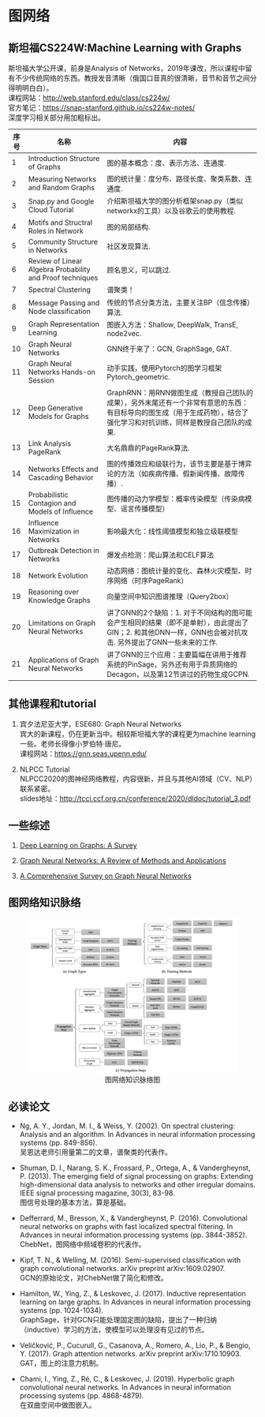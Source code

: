 图网络
======

斯坦福CS224W:Machine Learning with Graphs
-----------------------------------------

斯坦福大学公开课，前身是Analysis of
Networks，2019年课改，所以课程中留有不少传统网络的东西。教授发音清晰（俄国口音真的很清晰，音节和音节之间分得明明白白）。\
课程网站：<http://web.stanford.edu/class/cs224w/>\
官方笔记：<https://snap-stanford.github.io/cs224w-notes/>\
深度学习相关部分用加粗标出。

| 序号  | 名称                                                      | 内容                                 |   
|------|-----------------------------------------------------------|-------------------------------------|
| 1    | Introduction Structure of Graphs                          | 图的基本概念：度、表示方法、连通度.  |   
| 2    | Measuring Networks and Random Graphs                      | 图的统计量：度分布、路径长度、聚类系数、连通度.        |   |   |
| 3    | Snap.py and Google Cloud Tutorial                         | 介绍斯坦福大学的图分析框架snap.py（类似networkx的工具）以及谷歌云的使用教程.      |
| 4    | Motifs and Structral Roles in Network                     | 图的局部结构.      |
| 5    | Community Structure in Networks                           | 社区发现算法.    |
| 6    | Review of Linear Algebra Probability and Proof techniques | 顾名思义，可以跳过.       |
| 7    | Spectral Clustering                                       | 谱聚类！                               |
| 8    | Message Passing and Node classification                   | 传统的节点分类方法，主要关注BP（信念传播）算法.   |
| 9    | Graph Representation Learning                             | 图嵌入方法：Shallow, DeepWalk, TransE, node2vec.          |
| 10   | Graph Neural Networks                                     | GNN终于来了：GCN, GraphSage, GAT.    |
| 11   | Graph Neural Networks Hands-on Session                    | 动手实践，使用Pytorch的图学习框架Pytorch_geometric.  |
| 12   | Deep Generative Models for Graphs                         | GraphRNN：用RNN做图生成（教授自己团队的成果），另外末尾还有一个非常有意思的东西：有目标导向的图生成（用于生成药物），结合了强化学习和对抗训练，同样是教授自己团队的成果. |   |   |
| 13   | Link Analysis PageRank                                    | 大名鼎鼎的PageRank算法.        |
| 14   | Networks Effects and Cascading Behavior                   | 图的传播效应和级联行为，该节主要是基于博弈论的方法（如疾病传播、假新闻传播、故障传播）.  |   |   |
| 15   | Probabilistic Contagion and Models of Influence           | 图传播的动力学模型：概率传染模型（传染病模型、谣言传播模型）  |
| 16   | Influence Maximization in Networks                        | 影响最大化：线性阈值模型和独立级联模型    |
| 17   | Outbreak Detection in Networks                            | 爆发点检测：爬山算法和CELF算法    |
| 18   | Network Evolution                                         | 动态网络：图统计量的变化、森林火灾模型、时序网络（时序PageRank） |
| 19   | Reasoning over Knowledge Graphs                           | 向量空间中知识图谱推理（Query2box）  |
| 20   | Limitations on Graph Neural Networks                      | 讲了GNN的2个缺陷：1. 对于不同结构的图可能会产生相同的结果（即不是单射），由此提出了GIN；2. 和其他DNN一样，GNN也会被对抗攻击. 另外提出了GNN一些未来的工作.    | 
| 21   | Applications of Graph Neural Networks                     | 讲了GNN的三个应用：主要篇幅在讲用于推荐系统的PinSage，另外还有用于异质网络的Decagon，以及第12节讲过的药物生成GCPN.        |

其他课程和tutorial
------------------

1.  宾夕法尼亚大学，ESE680: Graph Neural Networks\
    宾大的新课程，仍在更新当中。相较斯坦福大学的课程更为machine
    learning一些。老师长得像小罗伯特·唐尼。\
    课程网站：<https://gnn.seas.upenn.edu/>

2.  NLPCC Tutorial\
    NLPCC2020的图神经网络教程，内容很新，并且与其他AI领域（CV、NLP）联系紧密。\
    slides地址：<http://tcci.ccf.org.cn/conference/2020/dldoc/tutorial_3.pdf>

一些综述
--------

1.  [Deep Learning on Graphs: A
    Survey](https://arxiv.org/pdf/1812.04202.pdf)

2.  [Graph Neural Networks: A Review of Methods and
    Applications](https://arxiv.org/pdf/1812.08434.pdf)

3.  [A Comprehensive Survey on Graph Neural
    Networks](https://ieeexplore.ieee.org/abstract/document/9046288)

图网络知识脉络
--------------

<figure>
  <img src="image/gnn_1.png"/>
  <figcaption style="display: block; text-align: center;">图网络知识脉络图</figcaption>
</figure>

必读论文
--------

-   Ng, A. Y., Jordan, M. I., & Weiss, Y. (2002). On spectral
    clustering: Analysis and an algorithm. In Advances in neural
    information processing systems (pp. 849-856).\
    吴恩达老师引用量第二的文章，谱聚类的代表作。

-   Shuman, D. I., Narang, S. K., Frossard, P., Ortega, A., &
    Vandergheynst, P. (2013). The emerging field of signal processing on
    graphs: Extending high-dimensional data analysis to networks and
    other irregular domains. IEEE signal processing magazine, 30(3),
    83-98.\
    图信号处理的基本方法，算是基础。

-   Defferrard, M., Bresson, X., & Vandergheynst, P. (2016).
    Convolutional neural networks on graphs with fast localized spectral
    filtering. In Advances in neural information processing systems (pp.
    3844-3852).\
    ChebNet，图网络中频域卷积的代表作。

-   Kipf, T. N., & Welling, M. (2016). Semi-supervised classification
    with graph convolutional networks. arXiv preprint arXiv:1609.02907.\
    GCN的原始论文，对ChebNet做了简化和修改。

-   Hamilton, W., Ying, Z., & Leskovec, J. (2017). Inductive
    representation learning on large graphs. In Advances in neural
    information processing systems (pp. 1024-1034).\
    GraphSage，针对GCN只能处理固定图的缺陷，提出了一种归纳（inductive）学习的方法，使模型可以处理没有见过的节点。

-   Veličković, P., Cucurull, G., Casanova, A., Romero, A., Lio, P., &
    Bengio, Y. (2017). Graph attention networks. arXiv preprint
    arXiv:1710.10903.\
    GAT，图上的注意力机制。

-   Chami, I., Ying, Z., Ré, C., & Leskovec, J. (2019). Hyperbolic graph
    convolutional neural networks. In Advances in neural information
    processing systems (pp. 4868-4879).\
    在双曲空间中做图嵌入。